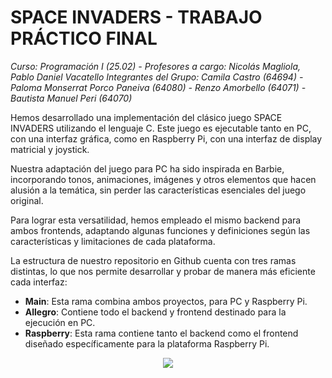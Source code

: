 # SPACE INVADERS - TRABAJO PRÁCTICO FINAL
*Curso: Programación I (25.02) - Profesores a cargo: Nicolás Magliola, Pablo Daniel Vacatello*
*Integrantes del Grupo: Camila Castro (64694) - Paloma Monserrat Porco Paneiva (64080) - Renzo Amorbello (64071) - Bautista Manuel Peri (64070)*

Hemos desarrollado una implementación del clásico juego SPACE INVADERS utilizando el lenguaje C. Este juego es ejecutable tanto en PC, con una interfaz gráfica, como en Raspberry Pi, con una interfaz de display matricial y joystick.

Nuestra adaptación del juego para PC ha sido inspirada en Barbie, incorporando tonos, animaciones, imágenes y otros elementos que hacen alusión a la temática, sin perder las características esenciales del juego original.

Para lograr esta versatilidad, hemos empleado el mismo backend para ambos frontends, adaptando algunas funciones y definiciones según las características y limitaciones de cada plataforma.

La estructura de nuestro repositorio en Github cuenta con tres ramas distintas, lo que nos permite desarrollar y probar de manera más eficiente cada interfaz:
- **Main**: Esta rama combina ambos proyectos, para PC y Raspberry Pi.
- **Allegro**: Contiene todo el backend y frontend destinado para la ejecución en PC.
- **Raspberry**: Esta rama contiene tanto el backend como el frontend diseñado específicamente para la plataforma Raspberry Pi.

<p align="center">
  <img src="https://i.imgur.com/zaon42X.png">
</p>
